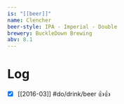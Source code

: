 ```yaml
---
is: "[[beer]]"
name: Clencher
beer-style: IPA - Imperial - Double
brewery: BuckleDown Brewing
abv: 8.1
---
```

# Log
- [x] [[2016-03]] #do/drink/beer 👍👍
